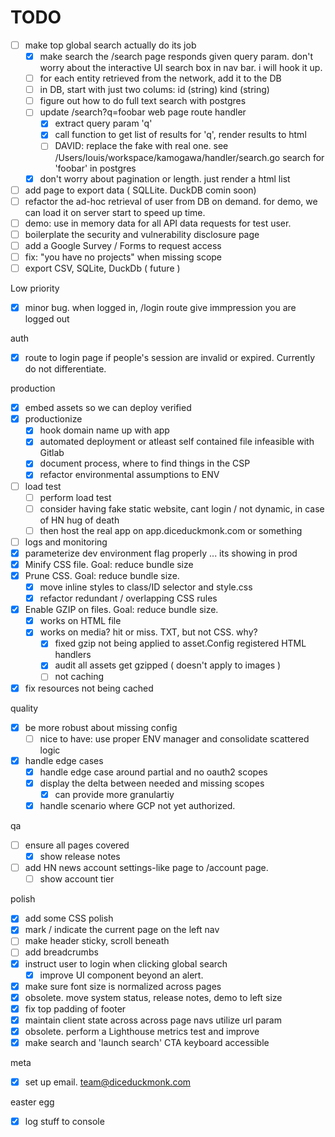 # TODO

- [ ] make top global search actually do its job
  - [x] make search the /search page responds given query param. don't worry 
        about the interactive UI search box in nav bar. i will hook it up.
  - [ ] for each entity retrieved from the network, add it to the DB 
  - [ ] in DB, start with just two colums: id (string)  kind (string)
  - [ ] figure out how to do full text search with postgres
  - [ ] update /search?q=foobar web page route handler
      - [x] extract query param 'q'
      - [x] call function to get list of results for 'q', render results to html 
      - [ ] DAVID: replace the fake with real one. see /Users/louis/workspace/kamogawa/handler/search.go
      search for 'foobar' in postgres
  - [x] don't worry about pagination or length. just render a html list
- [ ] add page to export data ( SQLLite. DuckDB comin soon)
- [ ] refactor the ad-hoc retrieval of user from DB on demand.
      for demo, we can load it on server start to speed up time.
- [ ] demo: use in memory data for all API data requests for test user.
- [ ] boilerplate the security and vulnerability disclosure page 
- [ ] add a Google Survey / Forms to request access
- [ ] fix: "you have no projects" when missing scope 
- [ ] export CSV, SQLite, DuckDb ( future )

Low priority
- [x] minor bug. when logged in, /login route give immpression you are logged out

auth 
- [x] route to login page if people's session are invalid or expired. Currently do not differentiate.

production
- [x] embed assets so we can deploy verified
- [x] productionize
  - [x] hook domain name up with app
  - [x] automated deployment or atleast self contained file
        infeasible with Gitlab 
  - [x] document process, where to find things in the CSP 
  - [x] refactor environmental assumptions to ENV 
- [ ] load test
  - [ ] perform load test 
  - [ ] consider having fake static website, cant login / not dynamic, in case of HN hug of death
  - [ ] then host the real app on app.diceduckmonk.com or something
- [ ] logs and monitoring 
- [x] parameterize dev environment flag properly ... its showing in prod 
- [x] Minify CSS file. Goal: reduce bundle size
- [x] Prune CSS. Goal: reduce bundle size.
  - [x] move inline styles to class/ID selector and style.css
  - [x] refactor redundant / overlapping CSS rules
- [x] Enable GZIP on files. Goal: reduce bundle size.
  - [x] works on HTML file
  - [x] works on media? hit or miss. TXT, but not CSS. why?
    - [x] fixed gzip not being applied to  asset.Config registered HTML handlers
    - [x] audit all assets get gzipped ( doesn't apply to images )
    - [ ] not caching
- [x] fix resources not being cached 

quality
- [x] be more robust about missing config 
  - [ ] nice to have: use proper ENV manager and consolidate scattered logic
- [x] handle edge cases
  - [x] handle edge case around partial and no oauth2 scopes
  - [x] display the delta between needed and missing scopes
    - [x] can provide more granulartiy
  - [x] handle scenario where GCP not yet authorized.

qa 
- [ ] ensure all pages covered
  - [x] show release notes
- [ ] add HN news account settings-like page to /account page. 
  - [ ] show account tier

polish 
- [x] add some CSS polish
- [x] mark / indicate the current page on the left nav
- [ ] make header sticky, scroll beneath 
- [ ] add breadcrumbs
- [x] instruct user to login when clicking global search
  - [x] improve UI component beyond an alert. 
- [x] make sure font size is normalized across pages
- [x] obsolete. move system status, release notes, demo to left size
- [x] fix top padding of footer 
- [x] maintain client state across across page navs utilize url param
- [x] obsolete. perform a Lighthouse metrics test and improve
- [x] make search and 'launch search' CTA keyboard accessible

meta 
- [x] set up email. team@diceduckmonk.com

easter egg 
- [x] log stuff to console 


